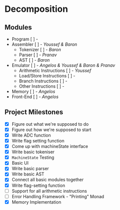 Decomposition
=============

## Modules

* Program [ ] - 
* Assembler [ ] - _Youssef & Baron_
    * Tokenizer [ ] - _Baron_
    * Parser [ ] - _Pranav_
    * AST [ ] - _Baron_
* Emulator [ ] - _Angelos & Youssef & Baron & Pranav_
    * Arithmetic Instructions [ ] - _Youssef_
    * Load/Store Instructions [ ] -
    * Branch Instructions [ ] - 
    * Other Instructions [ ] - 
* Memory [ ] - _Angelos_
* Front-End [ ] - _Angelos_


## Project Milestones

- [x] Figure out what we're supposed to do
- [x] Figure out how we're supposed to start
- [x] Write ADC function
- [x] Write flag setting function
- [x] Come up with machineState interface
- [x] Write basic tokeniser
- [x] `MachineState` Testing
- [x] Basic UI
- [x] Write basic parser
- [x] Write basic AST
- [x] Connect all basic modules together
- [x] Write flag-setting function
- [ ] Support for all arithmetic instructions
- [ ] Error Handling Framework - "Printing" Monad
- [x] Memory Implementation
